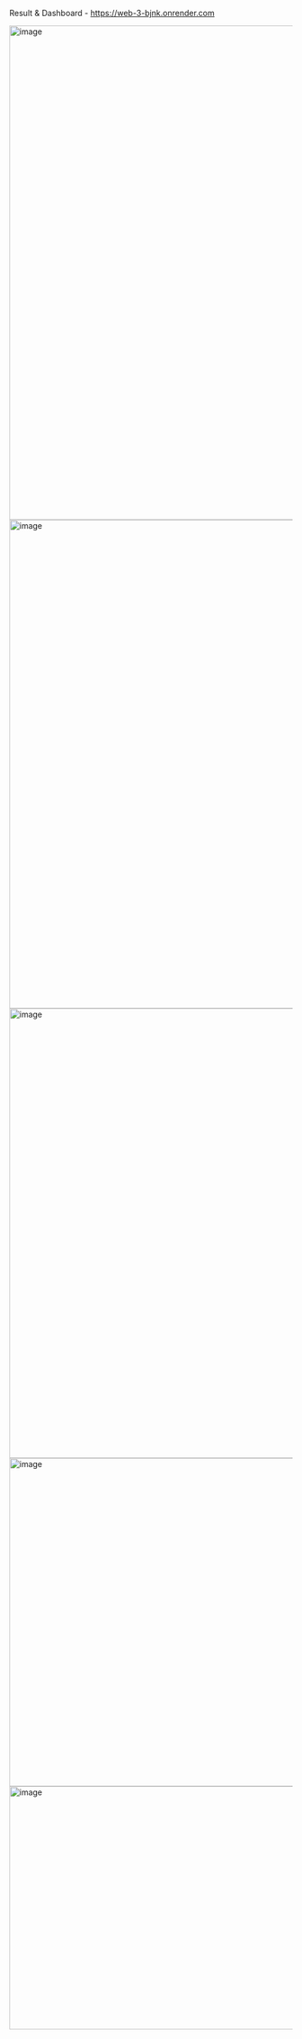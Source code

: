 Result & Dashboard - https://web-3-bjnk.onrender.com

<img width="1242" height="878" alt="image" src="https://github.com/user-attachments/assets/cb79a4e6-be41-4a29-aad9-eaefba55eb0b" />
<img width="1115" height="868" alt="image" src="https://github.com/user-attachments/assets/ee0bf235-776b-4860-8e62-291e7bf85ddb" />
<img width="1169" height="799" alt="image" src="https://github.com/user-attachments/assets/c87a655d-5eac-47fe-97d2-d1de4ba35abc" />
<img width="1174" height="583" alt="image" src="https://github.com/user-attachments/assets/4b4adf29-615c-4f1d-9df0-12f4b18819fd" />
<img width="695" height="432" alt="image" src="https://github.com/user-attachments/assets/56e35c91-af03-4781-b656-fc52f4ef4d27" />
